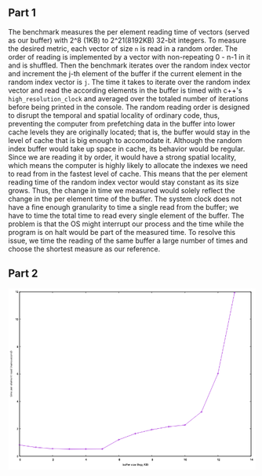 ## Part 1
The benchmark measures the per element reading time of vectors (served as our buffer) with 2^8 (1KB) to 2^21(8192KB) 32-bit integers.
To measure the desired metric, each vector of size `n` is read in a random order. The order of reading is implemented by a vector with non-repeating 0 - n-1 in it and is shuffled.
Then the benchmark iterates over the random index vector and increment the j-th element of the buffer if the current element in the random index vector is `j`.
The time it takes to iterate over the random index vector and read the according elements in the buffer is timed with c++'s `high_resolution_clock` and averaged over the totaled number of iterations before being printed in the console.
The random reading order is designed to disrupt the temporal and spatial locality of ordinary code, thus, preventing the computer from prefetching data in the buffer into lower cache levels they are originally located;
that is, the buffer would stay in the level of cache that is big enough to accomodate it. Although the random index buffer would take up space in cache, its behavior would be regular.
Since we are reading it by order, it would have a strong spatial locality, which means the computer is highly likely to allocate the indexes we need to read from in the fastest level of cache.
This means that the per element reading time of the random index vector would stay constant as its size grows. Thus, the change in time we measured would solely reflect the change in the per element time of the buffer.
The system clock does not have a fine enough granularity to time a single read from the buffer; we have to time the total time to read every single element of the buffer.
The problem is that the OS might interrupt our process and the time while the program is on halt would be part of the measured time. To resolve this issue, we time the reading of the same buffer a large number of times and choose the shortest measure as our reference.

## Part 2
![Time per Element Read with Respect to Buffer Size](plot.png)



